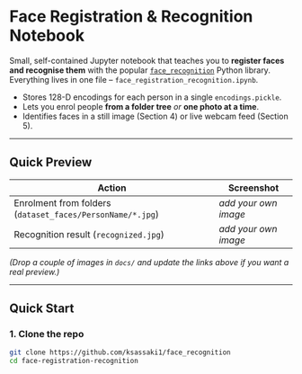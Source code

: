 # Face Registration & Recognition Notebook

Small, self-contained Jupyter notebook that teaches you to **register faces and recognise them** with the popular [`face_recognition`](https://github.com/ageitgey/face_recognition) Python library.  
Everything lives in one file – `face_registration_recognition.ipynb`.

* Stores 128-D encodings for each person in a single `encodings.pickle`.  
* Lets you enrol people **from a folder tree** *or* **one photo at a time**.  
* Identifies faces in a still image (Section 4) or live webcam feed (Section 5).  

---

## Quick Preview

| Action | Screenshot |
|--------|------------|
| Enrolment from folders (`dataset_faces/PersonName/*.jpg`) | *add your own image* |
| Recognition result (`recognized.jpg`) | *add your own image* |

*(Drop a couple of images in `docs/` and update the links above if you want a real preview.)*

---

## Quick Start

### 1. Clone the repo

```bash
git clone https://github.com/ksassaki1/face_recognition
cd face-registration-recognition

